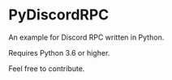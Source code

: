 # PyDiscordRPC
An example for Discord RPC written in Python.

Requires Python 3.6 or higher.

Feel free to contribute.
